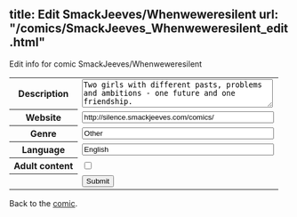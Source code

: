 title: Edit SmackJeeves/Whenweweresilent
url: "/comics/SmackJeeves_Whenweweresilent_edit.html"
---
Edit info for comic SmackJeeves/Whenweweresilent

<form name="comic" action="http://gaepostmail.appspot.com/comic/" method="post">
<table class="comicinfo">
<tr>
<th>Description</th><td><textarea name="description" cols="40" rows="3">Two girls with different pasts, problems and ambitions - one future and one friendship.</textarea></td>
</tr>
<tr>
<th>Website</th><td><input type="text" name="url" value="http://silence.smackjeeves.com/comics/" size="40"/></td>
</tr>
<tr>
<th>Genre</th><td><input type="text" name="genre" value="Other" size="40"/></td>
</tr>
<tr>
<th>Language</th><td><input type="text" name="language" value="English" size="40"/></td>
</tr>
<tr>
<th>Adult content</th><td><input type="checkbox" name="adult" value="adult" /></td>
</tr>
<tr>
<th></th><td>
<input type="hidden" name="comic" value="SmackJeeves_Whenweweresilent" />
<input type="submit" name="submit" value="Submit" />
</td>
</tr>
</table>
</form>

Back to the [comic](SmackJeeves_Whenweweresilent.html).
